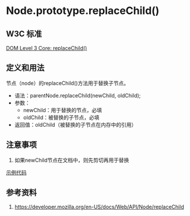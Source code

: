 # Node.prototype.replaceChild()

## W3C 标准
[DOM Level 3 Core: replaceChild()](https://www.w3.org/TR/DOM-Level-3-Core/core.html#ID-785887307)

## 定义和用法
节点（node）的replaceChild()方法用于替换子节点。

- 语法：parentNode.replaceChild(newChild, oldChild);
- 参数：
    - newChild：用于替换的节点，必填
    - oldChild：被替换的子节点，必填
- 返回值：oldChild（被替换的子节点在内存中的引用）

## 注意事项
1. 如果newChild节点在文档中，则先剪切再用于替换

[示例代码](./replaceChild().html)

## 参考资料
1. https://developer.mozilla.org/en-US/docs/Web/API/Node/replaceChild